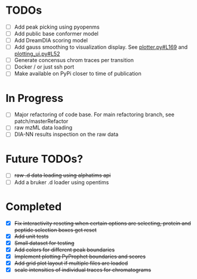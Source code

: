 # TODOs

- [ ] Add peak picking using pyopenms 
- [ ] Add public base conformer model
- [ ] Add DreamDIA scoring model
- [ ] Add gauss smoothing to visualization display. See [plotter.py#L169](https://github.com/Roestlab/massseer/blob/ebae2f529262e5b1a435f23432d1b4c30b7ec456/massseer/plotter.py#L169) and [plotting_ui.py#L52](https://github.com/Roestlab/massseer/blob/ebae2f529262e5b1a435f23432d1b4c30b7ec456/massseer/plotting_ui.py#L52)
- [ ] Generate concensus chrom traces per transition
- [ ] Docker / or just ssh port
- [ ] Make available on PyPi closer to time of publication

# In Progress
- [ ] Major refactoring of code base. For main refactoring branch, see patch/masterRefactor
- [ ] raw mzML data loading
- [ ] DIA-NN results inspection on the raw data

# Future TODOs?


- [ ] ~~raw .d data loading using alphatims api~~
- [ ] Add a bruker .d loader using opentims

# Completed

- [x] ~~Fix interactivity reseting when certain options are selecting, protein and peptide selection boxes get reset~~
- [x] ~~Add unit tests~~
- [x] ~~Small dataset for testing~~
- [x] ~~Add colors for different peak boundaries~~
- [x] ~~Implement plotting PyProphet boundaries and scores~~
- [x] ~~Add grid plot layout if multiple files are loaded~~
- [x] ~~scale intensities of individual traces for chromatograms~~
